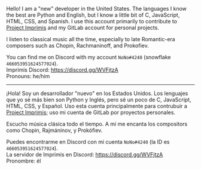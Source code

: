 Hello! I am a "new" developer in the United States. The languages I know the best are Python and English, but I know a little bit of C, JavaScript, HTML, CSS, and Spanish. I use this account primarily to contribute to [Project Imprimis](https://github.com/project-imprimis) and my GitLab account for personal projects.

I listen to classical music all the time, especially to late Romantic-era composers such as Chopin, Rachmaninoff, and Prokofiev.

You can find me on Discord with my account `NoNo#4240` (snowflake `466053951624577024`).  
Imprimis Discord: https://discord.gg/WVFjtzA  
Pronouns: he/him

---

¡Hola! Soy un desarrollador "nuevo" en los Estados Unidos. Los lenguajes que yo sé más bien son Python y Inglés, pero sé un poco de C, JavaScript, HTML, CSS, y Español. Uso esta cuenta principalmente para contrubuir a [Project Imprimis](https://github.com/project-imprimis); uso mi cuenta de GitLab por proyectos personales.

Escucho música clásica todo el tiempo. A mí me encanta los compositors como Chopin, Rajmáninov, y Prokófiev.

Puedes encontrarme en Discord con mi cuenta `NoNo#4240` (la ID es `466053951624577024`).  
La servidor de Imprimis en Discord: https://discord.gg/WVFjtzA  
Pronombre: él

<!--
**nonoesimposible/nonoesimposible** is a ✨ _special_ ✨ repository because its `README.md` (this file) appears on your GitHub profile.

Here are some ideas to get you started:

- 🔭 I’m currently working on ...
- 🌱 I’m currently learning ...
- 👯 I’m looking to collaborate on ...
- 🤔 I’m looking for help with ...
- 💬 Ask me about ...
- 📫 How to reach me: ...
- 😄 Pronouns: ...
- ⚡ Fun fact: ...
-->
